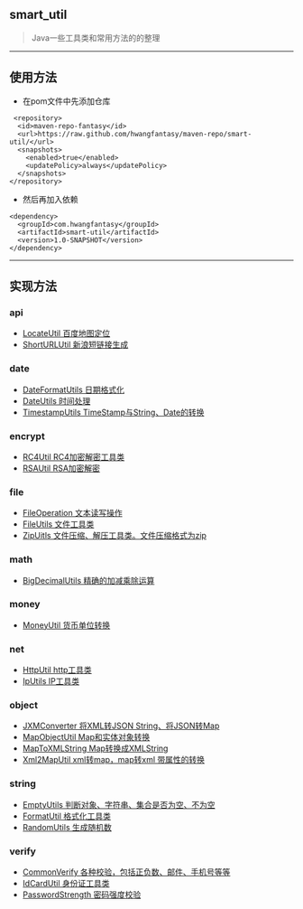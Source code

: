 ## smart_util
>Java一些工具类和常用方法的的整理
---
## 使用方法
- 在pom文件中先添加仓库
```
 <repository> 
  <id>maven-repo-fantasy</id>  
  <url>https://raw.github.com/hwangfantasy/maven-repo/smart-util/</url>  
  <snapshots> 
    <enabled>true</enabled>  
    <updatePolicy>always</updatePolicy> 
  </snapshots> 
</repository>
```
- 然后再加入依赖
```
<dependency> 
  <groupId>com.hwangfantasy</groupId>  
  <artifactId>smart-util</artifactId>  
  <version>1.0-SNAPSHOT</version> 
</dependency>
```
---
## 实现方法
### api
- [LocateUtil 百度地图定位](https://github.com/hwangfantasy/smart-util/blob/master/src/main/java/com/hwangfantasy/smartutil/api/LocateUtil.java)
- [ShortURLUtil 新浪短链接生成](https://github.com/hwangfantasy/smart-util/blob/master/src/main/java/com/hwangfantasy/smartutil/api/ShortURLUtil.java)
### date
- [DateFormatUtils 日期格式化](https://github.com/hwangfantasy/smart-util/blob/master/src/main/java/com/hwangfantasy/smartutil/date/DateFormatUtils.java)
- [DateUtils 时间处理](https://github.com/hwangfantasy/smart-util/blob/master/src/main/java/com/hwangfantasy/smartutil/date/DateUtils.java)
- [TimestampUtils TimeStamp与String、Date的转换](https://github.com/hwangfantasy/smart-util/blob/master/src/main/java/com/hwangfantasy/smartutil/date/TimestampUtils.java)
### encrypt
- [RC4Util RC4加密解密工具类](https://github.com/hwangfantasy/smart-util/blob/master/src/main/java/com/hwangfantasy/smartutil/encrypt/RC4Util.java)
- [RSAUtil RSA加密解密](https://github.com/hwangfantasy/smart-util/blob/master/src/main/java/com/hwangfantasy/smartutil/encrypt/RSAUtil.java)
### file
- [FileOperation 文本读写操作](https://github.com/hwangfantasy/smart-util/blob/master/src/main/java/com/hwangfantasy/smartutil/file/FileOperation.java)
- [FileUtils 文件工具类](https://github.com/hwangfantasy/smart-util/blob/master/src/main/java/com/hwangfantasy/smartutil/file/FileUtils.java)
- [ZipUitls 文件压缩、解压工具类。文件压缩格式为zip](https://github.com/hwangfantasy/smart-util/blob/master/src/main/java/com/hwangfantasy/smartutil/file/ZipUitls.java)
### math
- [BigDecimalUtils 精确的加减乘除运算](https://github.com/hwangfantasy/smart-util/blob/master/src/main/java/com/hwangfantasy/smartutil/math/BigDecimalUtils.java)
### money
- [MoneyUtil 货币单位转换](https://github.com/hwangfantasy/smart-util/blob/master/src/main/java/com/hwangfantasy/smartutil/money/MoneyUtil.java)
### net
- [HttpUtil http工具类](https://github.com/hwangfantasy/smart-util/blob/master/src/main/java/com/hwangfantasy/smartutil/net/HttpUtil.java)
- [IpUtils IP工具类](https://github.com/hwangfantasy/smart-util/blob/master/src/main/java/com/hwangfantasy/smartutil/net/IpUtils.java)
### object
- [JXMConverter 将XML转JSON String、将JSON转Map](https://github.com/hwangfantasy/smart-util/blob/master/src/main/java/com/hwangfantasy/smartutil/object/JXMConverter.java)
- [MapObjectUtil Map和实体对象转换](https://github.com/hwangfantasy/smart-util/blob/master/src/main/java/com/hwangfantasy/smartutil/object/MapObjectUtil.java)
- [MapToXMLString  Map转换成XMLString](https://github.com/hwangfantasy/smart-util/blob/master/src/main/java/com/hwangfantasy/smartutil/object/MapToXMLString.java)
- [Xml2MapUtil xml转map，map转xml 带属性的转换](https://github.com/hwangfantasy/smart-util/blob/master/src/main/java/com/hwangfantasy/smartutil/object/Xml2MapUtil.java)
### string
- [EmptyUtils 判断对象、字符串、集合是否为空、不为空](https://github.com/hwangfantasy/smart-util/blob/master/src/main/java/com/hwangfantasy/smartutil/string/Xml2MapUtil.java)
- [FormatUtil 格式化工具类](https://github.com/hwangfantasy/smart-util/blob/master/src/main/java/com/hwangfantasy/smartutil/string/FormatUtil.java)
- [RandomUtils 生成随机数](https://github.com/hwangfantasy/smart-util/blob/master/src/main/java/com/hwangfantasy/smartutil/string/RandomUtils.java)
### verify
- [CommonVerify 各种校验，包括正负数、邮件、手机号等等](https://github.com/hwangfantasy/smart-util/blob/master/src/main/java/com/hwangfantasy/smartutil/verify/RandomUtils.java)
- [IdCardUtil 身份证工具类](https://github.com/hwangfantasy/smart-util/blob/master/src/main/java/com/hwangfantasy/smartutil/verify/IdCardUtil.java)
- [PasswordStrength 密码强度校验](https://github.com/hwangfantasy/smart-util/blob/master/src/main/java/com/hwangfantasy/smartutil/verify/PasswordStrength.java)
